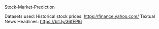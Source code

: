 Stock-Market-Prediction

Datasets used:
Historical stock prices: https://finance.yahoo.com/
Textual News Headlines: https://bit.ly/36fFPI6

